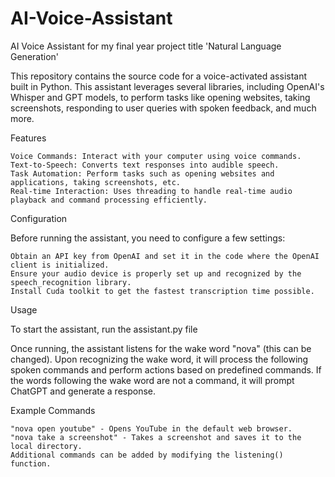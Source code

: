 # AI-Voice-Assistant
AI Voice Assistant for my final year project title 'Natural Language Generation'

This repository contains the source code for a voice-activated assistant built in Python. This assistant leverages several libraries, including OpenAI's Whisper and GPT models, to perform tasks like opening websites, taking screenshots, responding to user queries with spoken feedback, and much more.

Features

    Voice Commands: Interact with your computer using voice commands.
    Text-to-Speech: Converts text responses into audible speech.
    Task Automation: Perform tasks such as opening websites and applications, taking screenshots, etc.
    Real-time Interaction: Uses threading to handle real-time audio playback and command processing efficiently.

Configuration

Before running the assistant, you need to configure a few settings:

    Obtain an API key from OpenAI and set it in the code where the OpenAI client is initialized.
    Ensure your audio device is properly set up and recognized by the speech_recognition library.
    Install Cuda toolkit to get the fastest transcription time possible.

Usage

To start the assistant, run the assistant.py file

Once running, the assistant listens for the wake word "nova" (this can be changed). Upon recognizing the wake word, it will process the following spoken commands and perform actions based on predefined commands. If the words following the wake word are not a command, it will prompt ChatGPT and generate a response.

Example Commands

    "nova open youtube" - Opens YouTube in the default web browser.
    "nova take a screenshot" - Takes a screenshot and saves it to the local directory.
    Additional commands can be added by modifying the listening() function.
